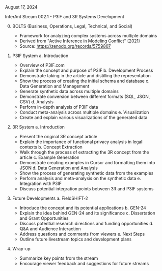 August 17, 2024 

InferAnt Stream 002.1 - P3IF and 3R Systems Development

0. BOLTS (Business, Operations, Legal, Technical, and Social)
   - Framework for analyzing complex systems across multiple domains
   - Derived from "Active Inference in Modeling Conflict" (2021)
   - Source: https://zenodo.org/records/5759807

1. P3IF System
   a. Introduction
      - Overview of P3IF.com
      - Explain the concept and purpose of P3IF
   b. Development Process
      - Demonstrate taking in the article and distilling the representation
      - Show the process of creating the initial schema and database
   c. Data Generation and Management
      - Generate synthetic data across multiple domains
      - Demonstrate conversion between different formats (SQL, JSON, CSV)
   d. Analysis
      - Perform in-depth analysis of P3IF data
      - Conduct meta-analysis across multiple domains
   e. Visualization
      - Create and explain various visualizations of the generated data

2. 3R System
   a. Introduction
      - Present the original 3R concept article
      - Explain the importance of functional privacy analysis in legal contexts
   b. Concept Extraction
      - Walk through the process of extracting the 3R concept from the article
   c. Example Generation
      - Demonstrate creating examples in Cursor and formatting them into JSON
   d. Data Generation and Analysis
      - Show the process of generating synthetic data from the examples
      - Perform analysis and meta-analysis on the synthetic data
   e. Integration with P3IF
      - Discuss potential integration points between 3R and P3IF systems

3. Future Developments
   a. FieldSHIFT-2
      - Introduce the concept and its potential applications
   b. GEN-24
      - Explain the idea behind GEN-24 and its significance
   c. Dissertation and Grant Opportunities
      - Discuss potential research directions and funding opportunities
   d. Q&A and Audience Interaction
      - Address questions and comments from viewers
   e. Next Steps
      - Outline future livestream topics and development plans

4. Wrap-up
   - Summarize key points from the stream
   - Encourage viewer feedback and suggestions for future streams
